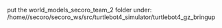 put the world_models_secoro_team_2 folder under: /home/<user>/secoro/secoro_ws/src/turtlebot4_simulator/turtlebot4_gz_bringup
